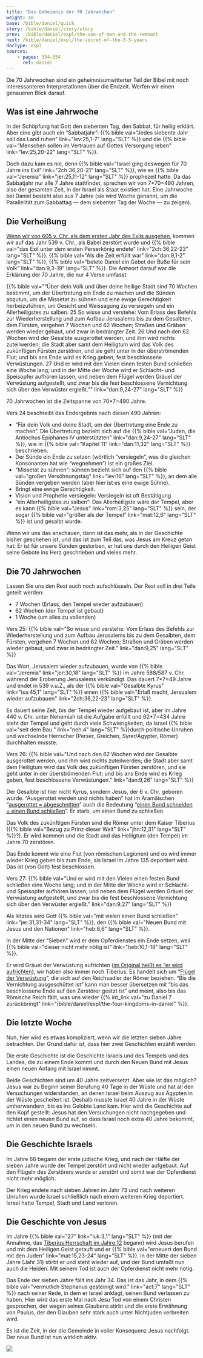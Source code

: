```yaml
---
title: "Das Geheimnis der 70 Jahrwochen"
weight: 40
base: /bible/daniel/quick
story: /bible/daniel/story/story
prev:  /bible/daniel/expl/the-son-of-man-and-the-remnant
next: /bible/daniel/expl/the-secret-of-the-3-5-years
docType: expl
sources:
    - pages: 334–354
      ref: daniel
---
```


Die 70 Jahrwochen sind ein geheimnisumwitterter Teil der Bibel mit noch interessanteren Interpretationen über die Endzeit. Werfen wir einen genaueren Blick darauf.

## Was ist eine Jahrwoche

<a name="f6e6"></a>
In der Schöpfung hat Gott den siebenten Tag, den Sabbat, für heilig erklärt. Aber eine gibt auch ein “Sabbatjahr”: {{% bible val="Jedes siebente Jahr soll das Land ruhen" link="lev:25,1-7" lang="SLT" %}} und die {{% bible val="Menschen sollen im Vertrauen auf Gottes Versorgung leben" link="lev:25,20-22" lang="SLT" %}}.

Doch dazu kam es nie, denn {{% bible val="Israel ging deswegen für 70 Jahre ins Exil" link="2ch:36,20-21" lang="SLT" %}}, wie es {{% bible val="Jeremia" link="jer:25,11-12" lang="SLT" %}} prophezeit hatte. Da das Sabbatjahr nur alle 7 Jahre stattfindet, sprechen wir von 7*70=490 Jahren, also der gesamten Zeit, in der Israel als Staat existiert hat. Eine Jahrwoche bei Daniel besteht also aus 7 Jahre (sie wird Woche genannt, um die Parallelität zum Sabbattag — dem siebenter Tag der Woche — zu zeigen).

## Die Verheißung

<a name="1bc2"></a>
[Wenn wir von 605 v. Chr. als dem ersten Jahr des Exils ausgehen](https://seminary.bju.edu/theology-in-3d/so-was-it-70-years-or-not/), kommen wir auf das Jahr 539 v. Chr., als Babel zerstört wurde und {{% bible val="das Exil unter dem ersten Perserkönig endete" link="2ch:36,22-23" lang="SLT" %}}. {{% bible val="Als die Zeit erfüllt war" link="dan:9,1-2" lang="SLT" %}}, {{% bible val="betete Daniel ein Gebet der Buße für sein Volk" link="dan:9,3-19" lang="SLT" %}}. Die Antwort darauf war die Erklärung der 70 Jahre, die nur 4 Verse umfasst:

{{% bible val="“Über dein Volk und über deine heilige Stadt sind 70 Wochen bestimmt, um der Übertretung ein Ende zu machen und die Sünden abzutun, um die Missetat zu sühnen und eine ewige Gerechtigkeit herbeizuführen, um Gesicht und Weissagung zu versiegeln und ein Allerheiligstes zu salben. 25 So wisse und verstehe: Vom Erlass des Befehls zur Wiederherstellung und zum Aufbau Jerusalems bis zu dem Gesalbten, dem Fürsten, vergehen 7 Wochen und 62 Wochen; Straßen und Gräben werden wieder gebaut, und zwar in bedrängter Zeit. 26 Und nach den 62 Wochen wird der Gesalbte ausgerottet werden, und ihm wird nichts zuteilwerden; die Stadt aber samt dem Heiligtum wird das Volk des zukünftigen Fürsten zerstören, und sie geht unter in der überströmenden Flut; und bis ans Ende wird es Krieg geben, fest beschlossene Verwüstungen. 27 Und er wird mit den Vielen einen festen Bund schließen eine Woche lang; und in der Mitte der Woche wird er Schlacht- und Speisopfer aufhören lassen, und neben dem Flügel werden Gräuel der Verwüstung aufgestellt, und zwar bis die fest beschlossene Vernichtung sich über den Verwüster ergießt.”" link="dan:9,24-27" lang="SLT" %}}

70 Jahrwochen ist die Zeitspanne von 70*7=490 Jahre.

Vers 24 beschreibt das Endergebnis nach diesen 490 Jahren:

- “Für dein Volk und deine Stadt, um der Übertretung eine Ende zu machen”. Die Übertretung bezieht sich auf die {{% bible val="Juden, die Antiochus Epiphanes IV unterstützten" link="dan:9,24-27" lang="SLT" %}}, wie in {{% bible val="Kapitel 11" link="dan:11,32" lang="SLT" %}} beschrieben.
- Der Sünde ein Ende zu setzen (wörtlich “versiegeln”, was die gleichen Konsonanten hat wie “wegnehmen”) ist ein großes Ziel.
- “Missetat zu sühnen”: sühnen bezieht sich auf den {{% bible val="großen Versöhnungstag" link="lev:16" lang="SLT" %}}, an dem alle Sünden vergeben werden (aber hier ist es eine ewige Sühne).
- Bringt eine ewige Gerechtigkeit.
- Vision und Prophetie versiegeln: Versiegeln ist oft Bestätigung
- “ein Allerheiligstes zu salben”: Das Allerheiligste wäre der Tempel, aber es kann {{% bible val="Jesus" link="rom:3,25" lang="SLT" %}} sein, der sogar {{% bible val="größer als der Tempel" link="mat:12,6" lang="SLT" %}} ist und gesalbt wurde.

Wenn wir uns das anschauen, dann ist das mehr, als in der Geschichte bisher geschehen ist, und das ist zum Teil das, was Jesus am Kreuz getan hat: Er ist für unsere Sünden gestorben, er hat uns durch den Heiligen Geist seine Gebote ins Herz geschrieben und vieles mehr.

## Die 70 Jahrwochen

<a name="d777"></a>
Lassen Sie uns den Rest auch noch aufschlüsseln. Der Rest soll in drei Teile geteilt werden:

- 7 Wochen (Erlass, den Tempel wieder aufzubauen)
- 62 Wochen (der Tempel ist gebaut)
- 1 Woche (um alles zu vollenden)

Vers 25: {{% bible val="So wisse und verstehe: Vom Erlass des Befehls zur Wiederherstellung und zum Aufbau Jerusalems bis zu dem Gesalbten, dem Fürsten, vergehen 7 Wochen und 62 Wochen; Straßen und Gräben werden wieder gebaut, und zwar in bedrängter Zeit." link="dan:9,25" lang="SLT" %}}

Das Wort, Jerusalem wieder aufzubauen, wurde von {{% bible val="Jeremia" link="jer:30,18" lang="SLT" %}} im Jahre 588/587 v. Chr. während der Eroberung Jerusalems verkündigt. Das dauert 7*7=49 Jahre und endet in 539 v.u.Z., als der {{% bible val="Gesalbte Kyrus" link="isa:45,1" lang="SLT" %}} einen {{% bible val="Erlaß macht, Jersualem wieder aufzubauen" link="2ch:36,22-23" lang="SLT" %}}.

Es dauert seine Zeit, bis der Tempel wieder aufgebaut ist, aber im Jahre 440 v. Chr. unter Nehemiah ist die Aufgabe erfüllt und 62*7=434 Jahre steht der Tempel und geht durch viele Schwierigkeiten, da Israel {{% bible val="seit dem Bau " link="neh:4" lang="SLT" %}}durch politische Unruhen und wechselnde Herrscher (Perser, Greichen, Syrer/Ägypter, Römer) durchhalten musste.

Vers 26: {{% bible val="Und nach den 62 Wochen wird der Gesalbte ausgerottet werden, und ihm wird nichts zuteilwerden; die Stadt aber samt dem Heiligtum wird das Volk des zukünftigen Fürsten zerstören, und sie geht unter in der überströmenden Flut; und bis ans Ende wird es Krieg geben, fest beschlossene Verwüstungen." link="dan:9,26" lang="SLT" %}}

Der Gesalbte ist hier nicht Kyrus, sondern Jesus, der 6 v. Chr. geboren wurde. “Ausgerottet werden und nichts haben” hat im Aramäischen “[ausgerottet = abgeschnitten](https://biblehub.com/interlinear/daniel/9-26.htm)” auch die Bedeutung “[einen Bund schneiden = einen Bund schließen](https://biblehub.com/hebrew/3772.htm)”. Er starb, um einen Bund zu schließen.

Das Volk des zukünftigen Fürsten sind die Römer unter dem Kaiser Tiberius ({{% bible val="Bezug zu Prinz dieser Welt" link="jhn:12,31" lang="SLT" %}}?). Er wird kommen und die Stadt und das Heiligtum (den Tempel) im Jahre 70 zerstören.

Das Ende kommt wie eine Flut (von römischen Legionen) und es wird immer wieder Krieg geben bis zum Ende, als Israel im Jahre 135 deportiert wird. Das ist (von Gott) fest beschlossen.

Vers 27: {{% bible val="Und er wird mit den Vielen einen festen Bund schließen eine Woche lang; und in der Mitte der Woche wird er Schlacht- und Speisopfer aufhören lassen, und neben dem Flügel werden Gräuel der Verwüstung aufgestellt, und zwar bis die fest beschlossene Vernichtung sich über den Verwüster ergießt." link="dan:9,27" lang="SLT" %}}

Als letztes wird Gott {{% bible val="mit vielen einen Bund schließen" link="jer:31,31-34" lang="SLT" %}}, den {{% bible val="Neuen Bund mit Jesus und den Nationen" link="heb:8,6" lang="SLT" %}}.

In der Mitte der “Sieben” wird er dem Opferdienstes ein Ende setzen, weil {{% bible val="dieser nicht mehr nötig ist" link="heb:10,1-18" lang="SLT" %}}.

Er wird Gräuel der Verwüstung aufrichten ([im Original heißt es “er wird aufrichten](https://biblehub.com/interlinear/daniel/9-27.htm)), wir haben also immer noch Tiberius. Es handelt sich um “[Flügel der Verwüstung](https://biblehub.com/interlinear/daniel/9-27.htm)”, die sich auf den Reichsadler der Römer beziehen. “Bis die Vernichtung ausgeschüttet ist” kann man besser übersetzen mit “bis das beschlossene Ende auf den Zerstörer gestzt ist” und meint, also bis das Römische Reich fällt, was uns wieder {{% int_link val="zu Daniel 7 zurückbringt" link="/bible/daniel/expl/the-four-kingdoms-in-daniel" %}}.

## Die letzte Woche

<a name="1ed3"></a>
Nun, hier wird es etwas kompliziert, wenn wir die letzten sieben Jahre betrachten. Der Grund dafür ist, dass hier zwei Geschichten erzählt werden.

Die erste Geschichte ist die Geschichte Israels und des Tempels und des Landes, die zu einem Ende kommt und durch den Neuen Bund mit Jesus einen neuen Anfang mit Israel nimmt.

Beide Geschichten sind um 40 Jahre zeitversetzt. Aber wie ist das möglich? Jesus war zu Beginn seiner Berufung 40 Tage in der Wüste und hat all den Versuchungen widerstanden, an denen Israel beim Auszug aus Ägypten in der Wüste gescheitert ist. Deshalb musste Israel 40 Jahre in der Wüste umherwandern, bis es ins Gelobte Land kam. Hier wird die Geschichte auf den Kopf gestellt: Jesus hat den Versuchungen nicht nachgegeben und richtet einen neuen Bund auf, so dass Israel noch extra 40 Jahre bekommt, um in den neuen Bund zu wechseln.

## Die Geschichte Israels

<a name="76e7"></a>
Im Jahre 66 begann der erste jüdische Krieg, und nach der Hälfte der sieben Jahre wurde der Tempel zerstört und nicht wieder aufgebaut. Auf den Flügeln des Zerstörers wurde er zerstört und somit war der Opferdienst nicht mehr möglich.

Der Krieg endete nach sieben Jahren im Jahr 73 und nach weiteren Unruhen wurde Israel schließlich nach einem weiteren Krieg deportiert. Israel hatte Tempel, Stadt und Land verloren.

## Die Geschichte von Jesus

<a name="abfc"></a>
Im Jahre {{% bible val="27" link="luk:3,1" lang="SLT" %}} (mit der Annahme, das [Tiberius Herrschaft im Jahre 12](https://www.tyndalebulletin.org/article/37789-reckoning-tiberius-s-reign-and-jesus-s-baptism-first-and-second-century-evidence-concerning-tiberius-s-fifteenth-year-luke-3-1.pdf) begann) wird Jesus berufen und mit dem Heiligen Geist getauft und er {{% bible val="erneuert den Bund mit den Juden" link="mat:15,23-24" lang="SLT" %}}. In der Mitte der sieben Jahre (Jahr 31) stirbt er und steht wieder auf, und der Bund umfaßt nun auch die Heiden. Mit seinem Tod ist auch der Opferdienst nicht mehr nötig.

Das Ende der sieben Jahre fällt ins Jahr 34. Das ist das Jahr, in dem {{% bible val="vermutlich Stephanus gesteinigt wird." link="act:7" lang="SLT" %}} nach seiner Rede, in dem er Israel anklagt, seinen Bund verlassen zu haben. Hier wird das erste Mal nach Jesu Tod von einem Christen gesprochen, der wegen seines Glaubens stirbt und die erste Erwähnung von Paulus, der den Glauben sehr stark auch unter Nichtjuden verbreiten wird. 

Es ist die Zeit, in der die Gemeinde in voller Konsequenz Jesus nachfolgt. Der neue Bund ist nun wirklich aktiv.

![](/images/70years_de.jpg)